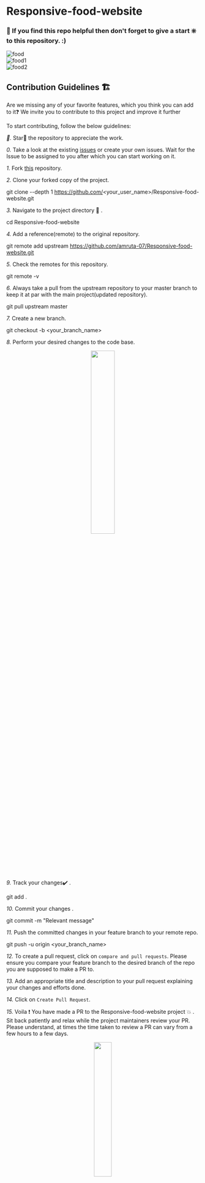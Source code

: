 # Responsive-food-website  
  
 ### 🙏 If you find this repo helpful then don't forget to give a start ❇️ to this repository. :)

![food](https://user-images.githubusercontent.com/79842525/139399004-15a735b8-eaee-4c96-b5d9-bb7a4bbd70cd.png)  
![food1](https://user-images.githubusercontent.com/79842525/139400240-baa6b7e2-b1c3-420a-8175-4add5d130d23.png)  
![food2](https://user-images.githubusercontent.com/79842525/139400272-2f5ced3f-3972-406a-a471-f6e2cd254ed7.png)



  
  ## Contribution Guidelines 🏗

Are we missing any of your favorite features, which you think you can add to it❓ We invite you to contribute to this project and improve it further

To start contributing, follow the below guidelines: 

*🌟.*  Star🌟 the repository to appreciate the work.

*0.*  Take a look at the existing [issues](https://github.com/amruta-07/Responsive-food-website/issues) or create your own issues. Wait for the Issue to be assigned to you after which you can start working on it.

*1.*  Fork [this](https://github.com/amruta-07/Responsive-food-website) repository.

*2.*  Clone your forked copy of the project.


git clone --depth 1 https://github.com/<your_user_name>/Responsive-food-website.git


*3.* Navigate to the project directory :file_folder: .


cd Responsive-food-website


*4.* Add a reference(remote) to the original repository.


git remote add upstream https://github.com/amruta-07/Responsive-food-website.git 


*5.* Check the remotes for this repository.


git remote -v


*6.* Always take a pull from the upstream repository to your master branch to keep it at par with the main project(updated repository).


git pull upstream master


*7.* Create a new branch.


git checkout -b <your_branch_name>


*8.* Perform your desired changes to the code base.

<p align="center"><img width=35% src="https://media2.giphy.com/media/L1R1tvI9svkIWwpVYr/giphy.gif?cid=ecf05e47pzi2rpig0vc8pjusra8hiai1b91zgiywvbubu9vu&rid=giphy.gif"></p>

*9.* Track your changes:heavy_check_mark: .


git add . 


*10.* Commit your changes .


git commit -m "Relevant message"


*11.* Push the committed changes in your feature branch to your remote repo.


git push -u origin <your_branch_name>


*12.* To create a pull request, click on `compare and pull requests`. Please ensure you compare your feature branch to the desired branch of the repo you are supposed to make a PR to.

*13.* Add an appropriate title and description to your pull request explaining your changes and efforts done.

*14.* Click on `Create Pull Request`.

*15.* Voila :exclamation: You have made a PR to the Responsive-food-website project :boom: . Sit back patiently and relax while the project maintainers review your PR. Please understand, at times the time taken to review a PR can vary from a few hours to a few days.

<p align="center"><img src="https://media.tenor.com/images/b562ddcfb131e962f9dfa01bd32a30d1/tenor.gif" width=30%></p>

